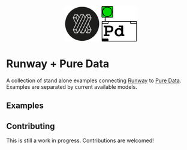 <p align="center">
  <img src="resources/runway_icon.png" width="95">
  <img src="resources/pd-logo.png" width="95">
</p>

# Runway + Pure Data

A collection of stand alone examples connecting [Runway](https://runwayml.com/) to [Pure Data](https://puredata.info/).
Examples are separated by current available models.

## Examples

## Contributing

This is still a work in progress. Contributions are welcomed!

